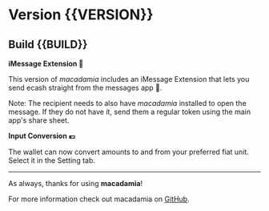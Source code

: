# Version {{VERSION}}
## Build {{BUILD}}

**iMessage Extension 🤖**

This version of *macadamia* includes an iMessage Extension that lets you send ecash straight from the messages app 🚀.

Note: The recipient needs to also have *macadamia* installed to open the message. If they do not have it, 
send them a regular token using the main app's share sheet.

**Input Conversion 💶**

The wallet can now convert amounts to and from your preferred fiat unit. Select it in the Setting tab. 

------

As always, thanks for using **macadamia**!

For more information check out macadamia on [GitHub](https://github.com/zeugmaster/macadamia).

